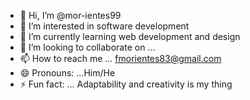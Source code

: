 - 👋 Hi, I’m @mor-ientes99
- 👀 I’m interested in software development 
- 🌱 I’m currently learning web development and design 
- 💞️ I’m looking to collaborate on ...
- 📫 How to reach me ... fmorientes83@gmail.com
- 😄 Pronouns: ...Him/He
- ⚡ Fun fact: ... Adaptability and creativity is my thing 

<!---
mor-ientes99/mor-ientes99 is a ✨ special ✨ repository because its `README.md` (this file) appears on your GitHub profile.
You can click the Preview link to take a look at your changes.
--->
